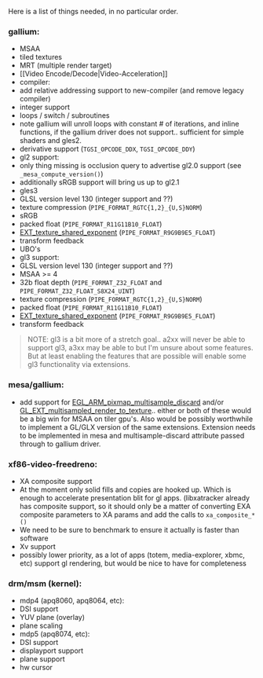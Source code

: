 Here is a list of things needed, in no particular order.

### gallium:
* MSAA
* tiled textures
* MRT (multiple render target)
* [[Video Encode/Decode|Video-Acceleration]]
* compiler:
 * add relative addressing support to new-compiler (and remove legacy compiler)
 * integer support
 * loops / switch / subroutines
  * note gallium will unroll loops with constant # of iterations, and inline functions, if the gallium driver does not support.. sufficient for simple shaders and gles2.
 * derivative support (`TGSI_OPCODE_DDX`, `TGSI_OPCODE_DDY`)
* gl2 support:
 * only thing missing is occlusion query to advertise gl2.0 support (see `_mesa_compute_version()`)
 * additionally sRGB support will bring us up to gl2.1
* gles3
 * GLSL version level 130 (integer support and ??)
 * texture compression (`PIPE_FORMAT_RGTC{1,2}_{U,S}NORM`)
 * sRGB
 * packed float (`PIPE_FORMAT_R11G11B10_FLOAT`)
 * [EXT_texture_shared_exponent](http://developer.download.nvidia.com/opengl/specs/GL_EXT_texture_shared_exponent.txt) (`PIPE_FORMAT_R9G9B9E5_FLOAT`)
 * transform feedback
 * UBO's
* gl3 support:
 * GLSL version level 130 (integer support and ??)
 * MSAA >= 4
 * 32b float depth (`PIPE_FORMAT_Z32_FLOAT` and `PIPE_FORMAT_Z32_FLOAT_S8X24_UINT`)
 * texture compression (`PIPE_FORMAT_RGTC{1,2}_{U,S}NORM`)
 * packed float (`PIPE_FORMAT_R11G11B10_FLOAT`)
 * [EXT_texture_shared_exponent](http://developer.download.nvidia.com/opengl/specs/GL_EXT_texture_shared_exponent.txt) (`PIPE_FORMAT_R9G9B9E5_FLOAT`)
 * transform feedback

> NOTE: gl3 is a bit more of a stretch goal.. a2xx will never be able to support gl3, a3xx may be able to but I'm unsure about some features.  But at least enabling the features that are possible will enable some gl3 functionality via extensions.

### mesa/gallium:
* add support for [EGL_ARM_pixmap_multisample_discard](http://www.khronos.org/registry/egl/extensions/ARM/EGL_ARM_pixmap_multisample_discard.txt) and/or [GL_EXT_multisampled_render_to_texture](https://www.khronos.org/registry/gles/extensions/EXT/EXT_multisampled_render_to_texture.txt).. either or both of these would be a big win for MSAA on tiler gpu's.  Also would be possibly worthwhile to implement a GL/GLX version of the same extensions.  Extension needs to be implemented in mesa and multisample-discard attribute passed through to gallium driver.

### xf86-video-freedreno:
* XA composite support  
 * At the moment only solid fills and copies are hooked up.  Which is enough to accelerate presentation blit for gl apps.  (libxatracker already has composite support, so it should only be a matter of converting EXA composite parameters to XA params and add the calls to `xa_composite_*()`
 * We need to be sure to benchmark to ensure it actually is faster than software
* Xv support
 * possibly lower priority, as a lot of apps (totem, media-explorer, xbmc, etc) support gl rendering, but would be nice to have for completeness

### drm/msm (kernel):
* mdp4 (apq8060, apq8064, etc):
 * DSI support
 * YUV plane (overlay)
 * plane scaling
* mdp5 (apq8074, etc):
 * DSI support
 * displayport support
 * plane support
 * hw cursor
